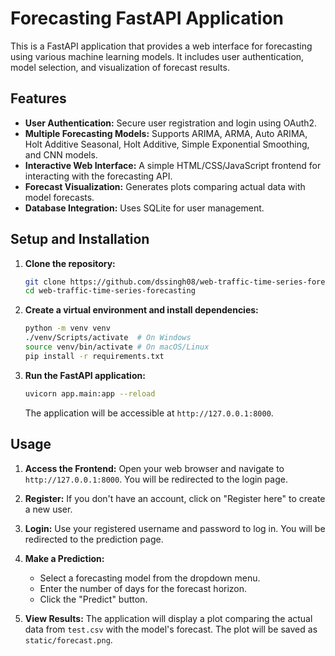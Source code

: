 # Forecasting FastAPI Application

This is a FastAPI application that provides a web interface for forecasting using various machine learning models. It includes user authentication, model selection, and visualization of forecast results.

## Features

*   **User Authentication:** Secure user registration and login using OAuth2.
*   **Multiple Forecasting Models:** Supports ARIMA, ARMA, Auto ARIMA, Holt Additive Seasonal, Holt Additive, Simple Exponential Smoothing, and CNN models.
*   **Interactive Web Interface:** A simple HTML/CSS/JavaScript frontend for interacting with the forecasting API.
*   **Forecast Visualization:** Generates plots comparing actual data with model forecasts.
*   **Database Integration:** Uses SQLite for user management.

## Setup and Installation

1.  **Clone the repository:**
    ```bash
    git clone https://github.com/dssingh08/web-traffic-time-series-forecasting.git
    cd web-traffic-time-series-forecasting

    ```

2.  **Create a virtual environment and install dependencies:**
    ```bash
    python -m venv venv
    ./venv/Scripts/activate  # On Windows
    source venv/bin/activate # On macOS/Linux
    pip install -r requirements.txt
    ```

3.  **Run the FastAPI application:**
    ```bash
    uvicorn app.main:app --reload
    ```
    The application will be accessible at `http://127.0.0.1:8000`.

## Usage

1.  **Access the Frontend:** Open your web browser and navigate to `http://127.0.0.1:8000`. You will be redirected to the login page.

2.  **Register:** If you don't have an account, click on "Register here" to create a new user.

3.  **Login:** Use your registered username and password to log in. You will be redirected to the prediction page.

4.  **Make a Prediction:**
    *   Select a forecasting model from the dropdown menu.
    *   Enter the number of days for the forecast horizon.
    *   Click the "Predict" button.

5.  **View Results:** The application will display a plot comparing the actual data from `test.csv` with the model's forecast. The plot will be saved as `static/forecast.png`.

































